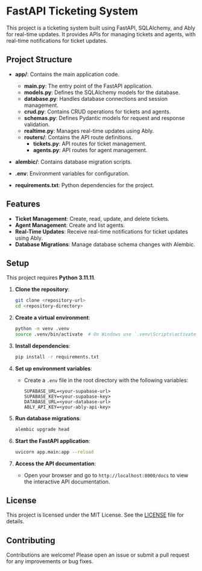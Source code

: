 # FastAPI Ticketing System

This project is a ticketing system built using FastAPI, SQLAlchemy, and Ably for real-time updates. It provides APIs for managing tickets and agents, with real-time notifications for ticket updates.

## Project Structure

- **app/**: Contains the main application code.

  - **main.py**: The entry point of the FastAPI application.
  - **models.py**: Defines the SQLAlchemy models for the database.
  - **database.py**: Handles database connections and session management.
  - **crud.py**: Contains CRUD operations for tickets and agents.
  - **schemas.py**: Defines Pydantic models for request and response validation.
  - **realtime.py**: Manages real-time updates using Ably.
  - **routers/**: Contains the API route definitions.
    - **tickets.py**: API routes for ticket management.
    - **agents.py**: API routes for agent management.

- **alembic/**: Contains database migration scripts.
- **.env**: Environment variables for configuration.
- **requirements.txt**: Python dependencies for the project.

## Features

- **Ticket Management**: Create, read, update, and delete tickets.
- **Agent Management**: Create and list agents.
- **Real-Time Updates**: Receive real-time notifications for ticket updates using Ably.
- **Database Migrations**: Manage database schema changes with Alembic.

## Setup

This project requires **Python 3.11.11**.

1. **Clone the repository**:

   ```bash
   git clone <repository-url>
   cd <repository-directory>
   ```

2. **Create a virtual environment**:

   ```bash
   python -m venv .venv
   source .venv/bin/activate  # On Windows use `.venv\Scripts\activate`
   ```

3. **Install dependencies**:

   ```bash
   pip install -r requirements.txt
   ```

4. **Set up environment variables**:

   - Create a `.env` file in the root directory with the following variables:
     ```
     SUPABASE_URL=<your-supabase-url>
     SUPABASE_KEY=<your-supabase-key>
     DATABASE_URL=<your-database-url>
     ABLY_API_KEY=<your-ably-api-key>
     ```

5. **Run database migrations**:

   ```bash
   alembic upgrade head
   ```

6. **Start the FastAPI application**:

   ```bash
   uvicorn app.main:app --reload
   ```

7. **Access the API documentation**:
   - Open your browser and go to `http://localhost:8000/docs` to view the interactive API documentation.

## License

This project is licensed under the MIT License. See the [LICENSE](LICENSE) file for details.

## Contributing

Contributions are welcome! Please open an issue or submit a pull request for any improvements or bug fixes.
